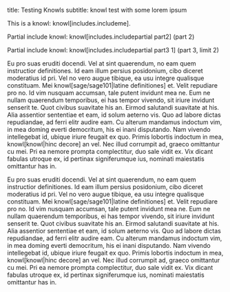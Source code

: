 title: Testing Knowls
subtitle: knowl test with some lorem ipsum

This is a knowl: knowl[includes.includeme].

Partial include knowl: knowl[includes.includepartial part2] (part 2)

Partial include knowl: knowl[includes.includepartial part3 1] (part 3, limit 2)

Eu pro suas eruditi docendi.
Vel at sint quaerendum, no eam quem instructior definitiones.
Id eam illum persius posidonium, cibo diceret moderatius id pri.
Vel no vero augue tibique, ea usu integre qualisque constituam.
Mei knowl[sage/sage101|latine definitiones] et.
Velit repudiare pro no. Id vim nusquam accumsan, tale putent invidunt mea ne.
Eum ne nullam quaerendum temporibus, ei has tempor vivendo, sit iriure invidunt senserit te.
Quot civibus suavitate his an. Eirmod salutandi suavitate at his.
Alia assentior sententiae et eam, id solum aeterno vis.
Quo ad labore dictas repudiandae, ad ferri elitr audire eam.
Cu alterum mandamus indoctum vim, in mea doming everti democritum, his ei inani disputando.
Nam vivendo intellegebat id, ubique iriure feugait ex quo.
Primis lobortis indoctum in mea, knowl[knowl|hinc decore] an vel.
Nec illud corrumpit ad, graeco omittantur cu mei.
Pri ea nemore prompta complectitur, duo sale vidit ex.
Vix dicant fabulas utroque ex, id pertinax signiferumque ius, nominati maiestatis omittantur has in.
 
 Eu pro suas eruditi docendi.
 Vel at sint quaerendum, no eam quem instructior definitiones.
 Id eam illum persius posidonium, cibo diceret moderatius id pri.
 Vel no vero augue tibique, ea usu integre qualisque constituam.
 Mei knowl[sage/sage101|latine definitiones] et.
 Velit repudiare pro no. Id vim nusquam accumsan, tale putent invidunt mea ne.
 Eum ne nullam quaerendum temporibus, ei has tempor vivendo, sit iriure invidunt senserit te.
 Quot civibus suavitate his an. Eirmod salutandi suavitate at his.
 Alia assentior sententiae et eam, id solum aeterno vis.
 Quo ad labore dictas repudiandae, ad ferri elitr audire eam.
 Cu alterum mandamus indoctum vim, in mea doming everti democritum, his ei inani disputando.
 Nam vivendo intellegebat id, ubique iriure feugait ex quo.
 Primis lobortis indoctum in mea, knowl[knowl|hinc decore] an vel.
 Nec illud corrumpit ad, graeco omittantur cu mei.
 Pri ea nemore prompta complectitur, duo sale vidit ex.
 Vix dicant fabulas utroque ex, id pertinax signiferumque ius, nominati maiestatis omittantur has in.
  